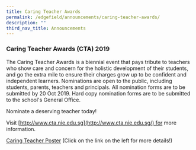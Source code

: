 ```yaml
---
title: Caring Teacher Awards
permalink: /edgefield/announcements/caring-teacher-awards/
description: ""
third_nav_title: Announcements
---
```

### Caring Teacher Awards (CTA) 2019
  
The Caring Teacher Awards is a biennial event that pays tribute to teachers who show care and concern for the holistic development of their students, and go the extra mile to ensure their charges grow up to be confident and independent learners. Nominations are open to the public, including students, parents, teachers and principals. All nomination forms are to be submitted by 20 Oct 2019. Hard copy nomination forms are to be submitted to the school's General Office.  
  
Nominate a deserving teacher today!  
  
Visit [http://www.cta.nie.edu.sg](http://www.cta.nie.edu.sg/) for more information.  
  

[Caring Teacher Poster](/files/Caring%20Teacher%20Poster_A3.pdf) (Click on the link on the left for more details!)